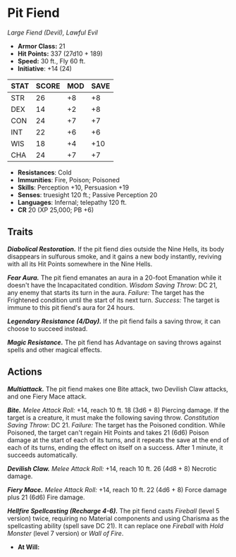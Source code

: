 # Pit Fiend

*Large Fiend (Devil), Lawful Evil*

- **Armor Class:** 21
- **Hit Points:** 337 (27d10 + 189)
- **Speed:** 30 ft., Fly 60 ft.
- **Initiative**: +14 (24)

|STAT|SCORE|MOD|SAVE|
| --- | --- | --- | ---- |
| STR | 26 | +8 | +8 |
| DEX | 14 | +2 | +8 |
| CON | 24 | +7 | +7 |
| INT | 22 | +6 | +6 |
| WIS | 18 | +4 | +10 |
| CHA | 24 | +7 | +7 |

- **Resistances**: Cold
- **Immunities**: Fire, Poison; Poisoned
- **Skills**: Perception +10, Persuasion +19
- **Senses**: truesight 120 ft.; Passive Perception 20
- **Languages**: Infernal; telepathy 120 ft.
- **CR** 20 (XP 25,000; PB +6)

## Traits

***Diabolical Restoration.*** If the pit fiend dies outside the Nine Hells, its body disappears in sulfurous smoke, and it gains a new body instantly, reviving with all its Hit Points somewhere in the Nine Hells.

***Fear Aura.*** The pit fiend emanates an aura in a 20-foot Emanation while it doesn't have the Incapacitated condition. *Wisdom Saving Throw*: DC 21, any enemy that starts its turn in the aura. *Failure:*  The target has the Frightened condition until the start of its next turn. *Success:*  The target is immune to this pit fiend's aura for 24 hours.

***Legendary Resistance (4/Day).*** If the pit fiend fails a saving throw, it can choose to succeed instead.

***Magic Resistance.*** The pit fiend has Advantage on saving throws against spells and other magical effects.


## Actions

***Multiattack.*** The pit fiend makes one Bite attack, two Devilish Claw attacks, and one Fiery Mace attack.

***Bite.*** *Melee Attack Roll:* +14, reach 10 ft. 18 (3d6 + 8) Piercing damage. If the target is a creature, it must make the following saving throw. *Constitution Saving Throw*: DC 21. *Failure:*  The target has the Poisoned condition. While Poisoned, the target can't regain Hit Points and takes 21 (6d6) Poison damage at the start of each of its turns, and it repeats the save at the end of each of its turns, ending the effect on itself on a success. After 1 minute, it succeeds automatically.

***Devilish Claw.*** *Melee Attack Roll:* +14, reach 10 ft. 26 (4d8 + 8) Necrotic damage.

***Fiery Mace.*** *Melee Attack Roll:* +14, reach 10 ft. 22 (4d6 + 8) Force damage plus 21 (6d6) Fire damage.

***Hellfire Spellcasting (Recharge 4-6).*** The pit fiend casts *Fireball* (level 5 version) twice, requiring no Material components and using Charisma as the spellcasting ability (spell save DC 21). It can replace one *Fireball* with *Hold Monster* (level 7 version) or *Wall of Fire*.

- **At Will:** 

